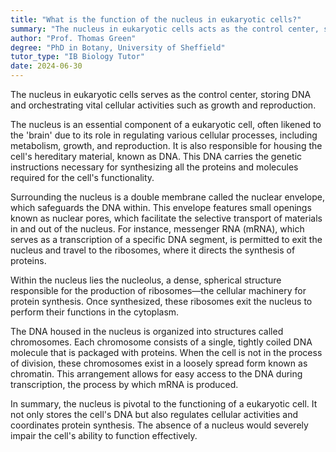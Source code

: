 ```yaml
---
title: "What is the function of the nucleus in eukaryotic cells?"
summary: "The nucleus in eukaryotic cells acts as the control center, storing DNA and coordinating essential cell activities such as growth and reproduction."
author: "Prof. Thomas Green"
degree: "PhD in Botany, University of Sheffield"
tutor_type: "IB Biology Tutor"
date: 2024-06-30
---
```


The nucleus in eukaryotic cells serves as the control center, storing DNA and orchestrating vital cellular activities such as growth and reproduction.

The nucleus is an essential component of a eukaryotic cell, often likened to the 'brain' due to its role in regulating various cellular processes, including metabolism, growth, and reproduction. It is also responsible for housing the cell's hereditary material, known as DNA. This DNA carries the genetic instructions necessary for synthesizing all the proteins and molecules required for the cell's functionality.

Surrounding the nucleus is a double membrane called the nuclear envelope, which safeguards the DNA within. This envelope features small openings known as nuclear pores, which facilitate the selective transport of materials in and out of the nucleus. For instance, messenger RNA (mRNA), which serves as a transcription of a specific DNA segment, is permitted to exit the nucleus and travel to the ribosomes, where it directs the synthesis of proteins.

Within the nucleus lies the nucleolus, a dense, spherical structure responsible for the production of ribosomes—the cellular machinery for protein synthesis. Once synthesized, these ribosomes exit the nucleus to perform their functions in the cytoplasm.

The DNA housed in the nucleus is organized into structures called chromosomes. Each chromosome consists of a single, tightly coiled DNA molecule that is packaged with proteins. When the cell is not in the process of division, these chromosomes exist in a loosely spread form known as chromatin. This arrangement allows for easy access to the DNA during transcription, the process by which mRNA is produced.

In summary, the nucleus is pivotal to the functioning of a eukaryotic cell. It not only stores the cell's DNA but also regulates cellular activities and coordinates protein synthesis. The absence of a nucleus would severely impair the cell's ability to function effectively.
    